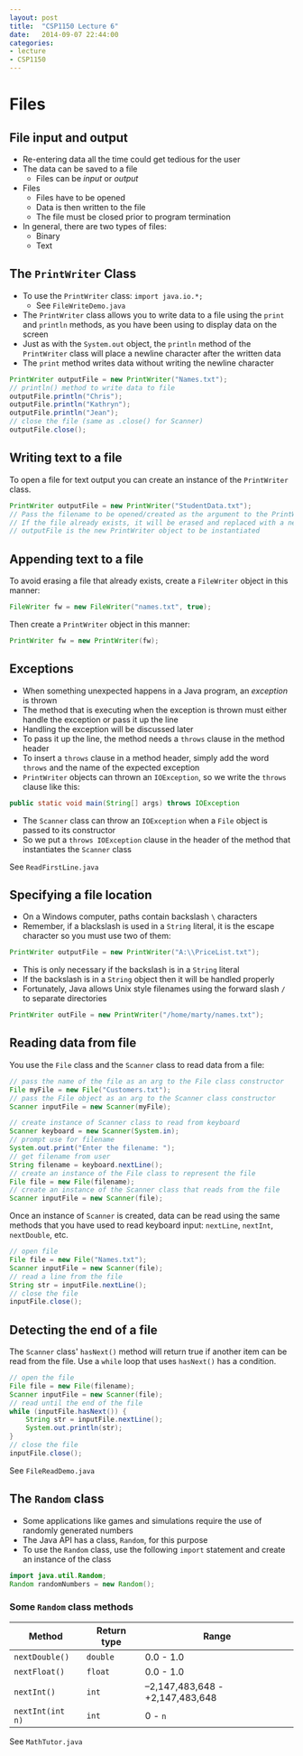 ```yaml
---
layout: post
title:  "CSP1150 Lecture 6"
date:   2014-09-07 22:44:00
categories:
- lecture
- CSP1150
---
```


# Files

## File input and output

- Re-entering data all the time could get tedious for the user
- The data can be saved to a file
	- Files can be *input* or *output*
- Files
	- Files have to be opened
	- Data is then written to the file
	- The file must be closed prior to program termination
- In general, there are two types of files:
	- Binary
	- Text

<!--more-->

## The `PrintWriter` Class

- To use the `PrintWriter` class: `import java.io.*;`
	- See `FileWriteDemo.java`
- The `PrintWriter` class allows you to write data to a file using the `print` and `println` methods, as you have been using to display data on the screen
- Just as with the `System.out` object, the `println` method of the `PrintWriter` class will place a newline character after the written data
- The `print` method writes data without writing the newline character

``` java
PrintWriter outputFile = new PrintWriter("Names.txt");
// println() method to write data to file
outputFile.println("Chris");
outputFile.println("Kathryn");
outputFile.println("Jean");
// close the file (same as .close() for Scanner)
outputFile.close();
```

## Writing text to a file

To open a file for text output you can create an instance of the `PrintWriter` class.

``` java
PrintWriter outputFile = new PrintWriter("StudentData.txt");
// Pass the filename to be opened/created as the argument to the PrintWriter constructor
// If the file already exists, it will be erased and replaced with a new file
// outputFile is the new PrintWriter object to be instantiated
```

## Appending text to a file

To avoid erasing a file that already exists, create a `FileWriter` object in this manner:

``` java
FileWriter fw = new FileWriter("names.txt", true);
```

Then create a `PrintWriter` object in this manner:

``` java
PrintWriter fw = new PrintWriter(fw);
```

## Exceptions

- When something unexpected happens in a Java program, an *exception* is thrown
- The method that is executing when the exception is thrown must either handle the exception or pass it up the line
- Handling the exception will be discussed later
- To pass it up the line, the method needs a `throws` clause in the method header
- To insert a `throws` clause in a method header, simply add the word `throws` and the name of the expected exception
- `PrintWriter` objects can thrown an `IOException`, so we write the `throws` clause like this:

``` java
public static void main(String[] args) throws IOException
```

- The `Scanner` class can throw an `IOException` when a `File` object is passed to its constructor
- So we put a `throws IOException` clause in the header of the method that instantiates the `Scanner` class

See `ReadFirstLine.java`

## Specifying a file location

- On a Windows computer, paths contain backslash `\` characters
- Remember, if a blackslash is used in a `String` literal, it is the escape character so you must use two of them:

``` java
PrintWriter outputFile = new PrintWriter("A:\\PriceList.txt");
```

- This is only necessary if the backslash is in a `String` literal
- If the backslash is in a `String` object then it will be handled properly
- Fortunately, Java allows Unix style filenames using the forward slash `/` to separate directories

``` java
PrintWriter outFile = new PrintWriter("/home/marty/names.txt");
```

## Reading data from file

You use the `File` class and the `Scanner` class to read data from a file:

``` java
// pass the name of the file as an arg to the File class constructor
File myFile = new File("Customers.txt");
// pass the File object as an arg to the Scanner class constructor
Scanner inputFile = new Scanner(myFile);
```

``` java
// create instance of Scanner class to read from keyboard
Scanner keyboard = new Scanner(System.in);
// prompt use for filename
System.out.print("Enter the filename: ");
// get filename from user
String filename = keyboard.nextLine();
// create an instance of the File class to represent the file
File file = new File(filename);
// create an instance of the Scanner class that reads from the file
Scanner inputFile = new Scanner(file);
```

Once an instance of `Scanner` is created, data can be read using the same methods that you have used to read keyboard input: `nextLine`, `nextInt`, `nextDouble`, etc.

``` java
// open file
File file = new File("Names.txt");
Scanner inputFile = new Scanner(file);
// read a line from the file
String str = inputFile.nextLine();
// close the file
inputFile.close();
```

## Detecting the end of a file

The `Scanner` class' `hasNext()` method will return true if another item can be read from the file. Use a `while` loop that uses `hasNext()` has a condition.

``` java
// open the file
File file = new File(filename);
Scanner inputFile = new Scanner(file);
// read until the end of the file
while (inputFile.hasNext()) {
	String str = inputFile.nextLine();
	System.out.println(str);
}
// close the file
inputFile.close();
```

See `FileReadDemo.java`

## The `Random` class

- Some applications like games and simulations require the use of randomly generated numbers
- The Java API has a class, `Random`, for this purpose
- To use the `Random` class, use the following `import` statement and create an instance of the class

``` java
import java.util.Random;
Random randomNumbers = new Random();
```

### Some `Random` class methods

| Method           | Return type | Range                           |
|------------------|-------------|---------------------------------|
| `nextDouble()`   | `double`    | 0.0 - 1.0                       |
| `nextFloat()`    | `float`     | 0.0 - 1.0                       |
| `nextInt()`      | `int`       | –2,147,483,648 - +2,147,483,648 |
| `nextInt(int n)` | `int`       | 0 - `n`                         |

See `MathTutor.java`
